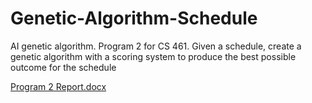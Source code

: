 # Genetic-Algorithm-Schedule
AI genetic algorithm. Program 2 for CS 461. Given a schedule, create a genetic algorithm with a scoring system to produce the best possible outcome for the schedule

[Program 2 Report.docx](https://github.com/Stubbs82/Genetic-Algorithm-Schedule/files/11230938/Program.2.Report.docx)
